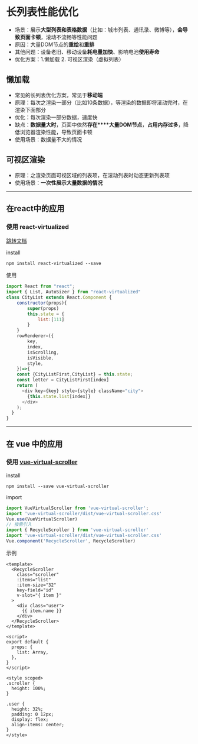 # 长列表性能优化

- 场景：展示**大型列表和表格数据**（比如：城市列表、通讯录、微博等），**会导致页面卡顿**，滚动不流畅等性能问题
- 原因：大量DOM节点的**重绘**和**重排**
- 其他问题：设备老旧、移动设备**耗电量加快**、影响电池**使用寿命**
- 优化方案：1.懒加载 2. 可视区渲染（虚拟列表）

## 懒加载

- 常见的长列表优化方案，常见于**移动端**
- 原理：每次之渲染一部分（比如10条数据），等渲染的数据即将滚动完时，在渲染下面部分
- 优化：每次渲染一部分数据，速度快
- 缺点：**数据量大时**，页面中依然**存在****大量DOM节点**，**占用内存过多**，降低浏览器渲染性能，导致页面卡顿
- 使用场景：数据量不大的情况

## 可视区渲染

- 原理：之渲染页面可视区域的列表项，在滚动列表时动态更新列表项
- 使用场景：**一次性展示大量数据的情况**

---

## 在react中的应用

### 使用 react-virtualized 

[跳转文档](https://github.com/sadrun/react-virtualized)

install

```shell
npm install react-virtualized --save
```

使用

```javascript
import React from "react";
import { List, AutoSizer } from "react-virtualized"
class CityList extends React.Component {
    constructor(props){
        super(props)
        this.state = {
            list:[111]
        }
    }
    rowRenderer=({
        key, 
        index,
        isScrolling, 
        isVisible, 
        style,
    })=>{
    const {CityListFirst,CityList} = this.state;
    const letter = CityListFirst[index]
    return (
      <div key={key} style={style} className="city">
        {this.state.list[index]}
      </div>
    );
  }
}

```

---

## 在 vue 中的应用

### 使用  [vue-virtual-scroller](https://codechina.csdn.net/mirrors/Akryum/vue-virtual-scroller) 

install

```shell
npm install --save vue-virtual-scroller
```

import 

```javascript
import VueVirtualScroller from 'vue-virtual-scroller';
import 'vue-virtual-scroller/dist/vue-virtual-scroller.css'
Vue.use(VueVirtualScroller)
// 按需引入
import { RecycleScroller } from 'vue-virtual-scroller'
import 'vue-virtual-scroller/dist/vue-virtual-scroller.css'
Vue.component('RecycleScroller', RecycleScroller)
```

示例

```vue
<template>
  <RecycleScroller
    class="scroller"
    :items="list"
    :item-size="32"
    key-field="id"
    v-slot="{ item }"
  >
    <div class="user">
      {{ item.name }}
    </div>
  </RecycleScroller>
</template>

<script>
export default {
  props: {
    list: Array,
  },
}
</script>

<style scoped>
.scroller {
  height: 100%;
}

.user {
  height: 32%;
  padding: 0 12px;
  display: flex;
  align-items: center;
}
</style>

```



